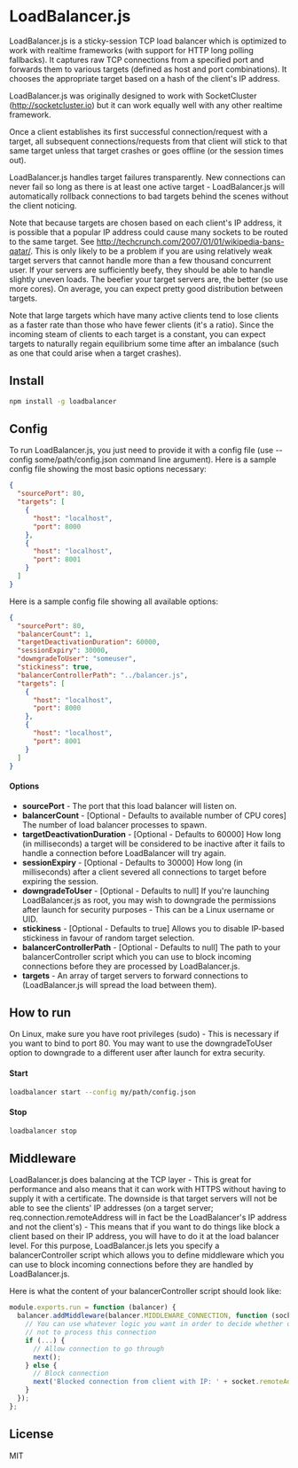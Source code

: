 LoadBalancer.js
============

LoadBalancer.js is a sticky-session TCP load balancer which is optimized to work with realtime frameworks (with support for HTTP long polling fallbacks).
It captures raw TCP connections from a specified port and forwards them to various targets (defined as host and port combinations).
It chooses the appropriate target based on a hash of the client's IP address.

LoadBalancer.js was originally designed to work with SocketCluster (http://socketcluster.io) but it can work equally well with any other realtime framework.

Once a client establishes its first successful connection/request with a target, all subsequent 
connections/requests from that client will stick to that same target unless that target crashes or goes offline (or the session times out).

LoadBalancer.js handles target failures transparently. New connections can never fail so long as there is at least one active target -
LoadBalancer.js will automatically rollback connections to bad targets behind the scenes without the client noticing.

Note that because targets are chosen based on each client's IP address, it is possible that a popular IP address could cause many sockets to be routed
to the same target. See http://techcrunch.com/2007/01/01/wikipedia-bans-qatar/.
This is only likely to be a problem if you are using relatively weak target servers that cannot handle more than a few thousand concurrent user.
If your servers are sufficiently beefy, they should be able to handle slightly uneven loads. The beefier your target servers are, the better (so use more cores).
On average, you can expect pretty good distribution between targets.

Note that large targets which have many active clients tend to lose clients as a faster rate than those who have fewer clients (it's a ratio).
Since the incoming steam of clients to each target is a constant, you can expect targets to naturally regain equilibrium some time after an imbalance
(such as one that could arise when a target crashes).

## Install

```bash
npm install -g loadbalancer
```

## Config

To run LoadBalancer.js, you just need to provide it with a config file (use --config some/path/config.json command line argument).
Here is a sample config file showing the most basic options necessary:

```json
{
  "sourcePort": 80,
  "targets": [
    {
      "host": "localhost",
      "port": 8000
    },
    {
      "host": "localhost",
      "port": 8001
    }
  ]
}
```

Here is a sample config file showing all available options:

```json
{
  "sourcePort": 80,
  "balancerCount": 1,
  "targetDeactivationDuration": 60000,
  "sessionExpiry": 30000,
  "downgradeToUser": "someuser", 
  "stickiness": true,
  "balancerControllerPath": "../balancer.js",
  "targets": [
    {
      "host": "localhost",
      "port": 8000
    },
    {
      "host": "localhost",
      "port": 8001
    }
  ]
}
```

#### Options

- **sourcePort** - The port that this load balancer will listen on.
- **balancerCount** - [Optional - Defaults to available number of CPU cores] The number of load balancer processes to spawn.
- **targetDeactivationDuration** - [Optional - Defaults to 60000] How long (in milliseconds) a target will be considered to be inactive after it fails to handle a connection before LoadBalancer will try again.
- **sessionExpiry** - [Optional - Defaults to 30000] How long (in milliseconds) after a client severed all connections to target before expiring the session.
- **downgradeToUser** - [Optional - Defaults to null] If you're launching LoadBalancer.js as root, you may wish to downgrade the permissions after launch for security purposes - This can be a Linux username or UID.
- **stickiness** - [Optional - Defaults to true] Allows you to disable IP-based stickiness in favour of random target selection.
- **balancerControllerPath** - [Optional - Defaults to null] The path to your balancerController script which you can use to block incoming connections before they are processed by LoadBalancer.js.
- **targets** - An array of target servers to forward connections to (LoadBalancer.js will spread the load between them).

## How to run

On Linux, make sure you have root privileges (sudo) - This is necessary if you want to bind to port 80.
You may want to use the downgradeToUser option to downgrade to a different user after launch for extra security.

#### Start
```bash
loadbalancer start --config my/path/config.json
```

#### Stop
```bash
loadbalancer stop
```

## Middleware

LoadBalancer.js does balancing at the TCP layer - This is great for performance and also means that it can work with HTTPS without having to supply it with a certificate.
The downside is that target servers will not be able to see the clients' IP addresses (on a target server; req.connection.remoteAddress will in fact be the 
LoadBalancer's IP address and not the client's) - This means that if you want to do things like block a client based on their IP address, you will have to do it at the load balancer level.
For this purpose, LoadBalancer.js lets you specify a balancerController script which allows you to define middleware which you can use to block incoming 
connections before they are handled by LoadBalancer.js.

Here is what the content of your balancerController script should look like:

```js
module.exports.run = function (balancer) {
  balancer.addMiddleware(balancer.MIDDLEWARE_CONNECTION, function (socket, next) {
    // You can use whatever logic you want in order to decide whether or 
    // not to process this connection
    if (...) {
      // Allow connection to go through
      next();
    } else {
      // Block connection
      next('Blocked connection from client with IP: ' + socket.remoteAddress);
    }
  });
};
```

## License

MIT
